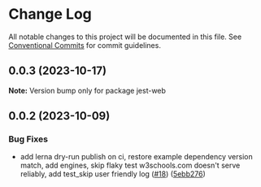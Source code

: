 # Change Log

All notable changes to this project will be documented in this file.
See [Conventional Commits](https://conventionalcommits.org) for commit guidelines.

## 0.0.3 (2023-10-17)

**Note:** Version bump only for package jest-web





## 0.0.2 (2023-10-09)


### Bug Fixes

* add lerna dry-run publish on ci, restore example dependency version match, add engines, skip flaky test w3schools.com doesn't serve reliably, add test_skip user friendly log ([#18](https://github.com/telerik/roadkill/issues/18)) ([5ebb276](https://github.com/telerik/roadkill/commit/5ebb2765073ede1011de9c5416233aa0b4c992f0))
